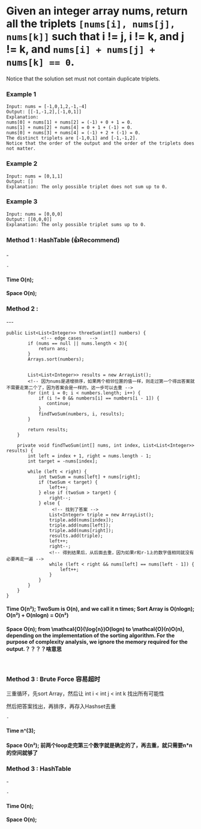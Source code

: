# Given an integer array nums, return all the triplets ```[nums[i], nums[j], nums[k]]``` such that i != j, i != k, and j != k, and ```nums[i] + nums[j] + nums[k] == 0```.


<p>Notice that the solution set must not contain duplicate triplets.
</p>

<p></p>

### Example 1

```
Input: nums = [-1,0,1,2,-1,-4]
Output: [[-1,-1,2],[-1,0,1]]
Explanation: 
nums[0] + nums[1] + nums[2] = (-1) + 0 + 1 = 0.
nums[1] + nums[2] + nums[4] = 0 + 1 + (-1) = 0.
nums[0] + nums[3] + nums[4] = (-1) + 2 + (-1) = 0.
The distinct triplets are [-1,0,1] and [-1,-1,2].
Notice that the order of the output and the order of the triplets does not matter.
```
### Example 2
```
Input: nums = [0,1,1]
Output: []
Explanation: The only possible triplet does not sum up to 0.
```
### Example 3
```
Input: nums = [0,0,0]
Output: [[0,0,0]]
Explanation: The only possible triplet sums up to 0.
```

### Method 1 : HashTable (:+1:Recommend)
<p>-</p>

```
-
```

#### Time O(n); 
#### Space O(n);


### Method 2 : 
<p>---</p>

```
public List<List<Integer>> threeSum(int[] numbers) {
             <!-- edge cases   -->
        if (nums == null || nums.length < 3){
            return ans;
        }
        Arrays.sort(numbers);
        
        
        List<List<Integer>> results = new ArrayList();
        <!-- 因为nums是递增排序，如果两个相邻位置的值一样，则走过第一个得出答案就不需要走第二个了，因为答案会是一样的，这一步可以去重 -->
        for (int i = 0; i < numbers.length; i++) {
            if (i != 0 && numbers[i] == numbers[i - 1]) {
               continue;
            }
            findTwoSum(numbers, i, results);
        }
        
        return results;
    }
    
    private void findTwoSum(int[] nums, int index, List<List<Integer>> results) {
        int left = index + 1, right = nums.length - 1;
        int target = -nums[index];
        
        while (left < right) {
            int twoSum = nums[left] + nums[right];
            if (twoSum < target) {
                left++;
            } else if (twoSum > target) {
                right--;
            } else {
                 <!-- 找到了答案 -->
                List<Integer> triple = new ArrayList();
                triple.add(nums[index]);
                triple.add(nums[left]);
                triple.add(nums[right]);
                results.add(triple);
                left++;
                right--;
                <!-- 得到结果后，从后面去重，因为如果r和r-1上的数字值相同就没有必要再走一遍 -->
                while (left < right && nums[left] == nums[left - 1]) {
                    left++;
                }
            }
        }
    }
}

```
#### Time O(n²); TwoSum is O(n), and we call it n times; Sort Array is O(nlogn); O(n²) + O(nlogn) = O(n²)
#### Space O(n); from \mathcal{O}(\log{n})O(logn) to \mathcal{O}(n)O(n), depending on the implementation of the sorting algorithm. For the purpose of complexity analysis, we ignore the memory required for the output.？？？？啥意思



<br>

### Method 3 : Brute Force 容易超时
<p>三重循环，先sort Array，然后让 int i < int j < int k 找出所有可能性</p>
<p>然后把答案找出，再排序，再存入Hashset去重</p>

```
-

```
#### Time n^(3); 
#### Space O(n²); 前两个loop走完第三个数字就是确定的了，再去重，就只需要n*n的空间就够了

### Method 3 : HashTable
<p>-</p>

```
-
```

#### Time O(n); 
#### Space O(n); 

